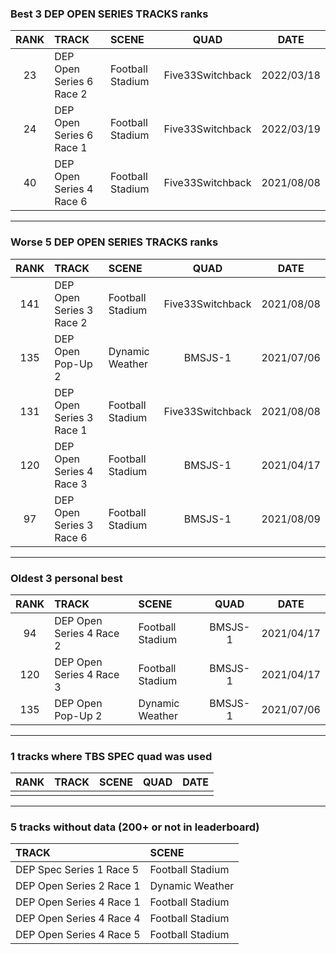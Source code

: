 ### Best 3 DEP OPEN SERIES TRACKS ranks
|RANK|TRACK|SCENE|QUAD|DATE|
|:---:|:---|:---|:---:|:---:|
|23|DEP Open Series 6 Race 2|Football Stadium|Five33Switchback|2022/03/18|
|24|DEP Open Series 6 Race 1|Football Stadium|Five33Switchback|2022/03/19|
|40|DEP Open Series 4 Race 6|Football Stadium|Five33Switchback|2021/08/08|
---
### Worse 5 DEP OPEN SERIES TRACKS ranks
|RANK|TRACK|SCENE|QUAD|DATE|
|:---:|:---|:---|:---:|:---:|
|141|DEP Open Series 3 Race 2|Football Stadium|Five33Switchback|2021/08/08|
|135|DEP Open Pop-Up 2|Dynamic Weather|BMSJS-1|2021/07/06|
|131|DEP Open Series 3 Race 1|Football Stadium|Five33Switchback|2021/08/08|
|120|DEP Open Series 4 Race 3|Football Stadium|BMSJS-1|2021/04/17|
|97|DEP Open Series 3 Race 6|Football Stadium|BMSJS-1|2021/08/09|
---
### Oldest 3 personal best
|RANK|TRACK|SCENE|QUAD|DATE|
|:---:|:---|:---|:---:|:---:|
|94|DEP Open Series 4 Race 2|Football Stadium|BMSJS-1|2021/04/17|
|120|DEP Open Series 4 Race 3|Football Stadium|BMSJS-1|2021/04/17|
|135|DEP Open Pop-Up 2|Dynamic Weather|BMSJS-1|2021/07/06|
---
### 1 tracks where TBS SPEC quad was used
|RANK|TRACK|SCENE|QUAD|DATE|
|:---:|:---|:---|:---:|:---:|
||||||
---
### 5 tracks without data (200+ or not in leaderboard)
|TRACK|SCENE|
|:---|:---|
|DEP Spec Series 1 Race 5|Football Stadium|
|DEP Open Series 2 Race 1|Dynamic Weather|
|DEP Open Series 4 Race 1|Football Stadium|
|DEP Open Series 4 Race 4|Football Stadium|
|DEP Open Series 4 Race 5|Football Stadium|
